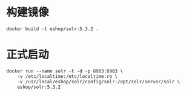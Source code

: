 构建镜像
======
    docker build -t eshop/solr:5.3.2 .


正式启动
======
    docker run --name solr -t -d -p 8983:8983 \
        -v /etc/localtime:/etc/localtime:ro \
        -v /usr/local/eshop/solr/config/solr:/opt/solr/server/solr \
        eshop/solr:5.3.2